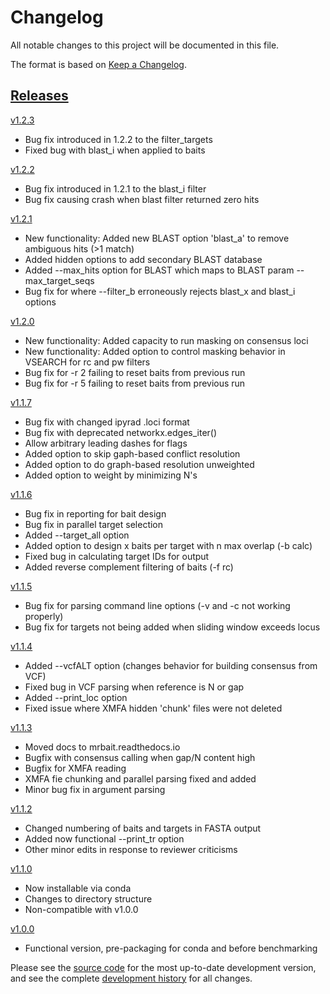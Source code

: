 # Changelog
All notable changes to this project will be documented in this file.

The format is based on [Keep a Changelog](http://keepachangelog.com/en/1.0.0/).

## [Releases](https://github.com/tkchafin/mrbait/releases)

[v1.2.3](https://github.com/tkchafin/mrbait/releases/tag/v1.2.3)
- Bug fix introduced in 1.2.2 to the filter_targets
- Fixed bug with blast_i when applied to baits 

[v1.2.2](https://github.com/tkchafin/mrbait/releases/tag/v1.2.2)
- Bug fix introduced in 1.2.1 to the blast_i filter
- Bug fix causing crash when blast filter returned zero hits

[v1.2.1](https://github.com/tkchafin/mrbait/releases/tag/v1.2.1)
- New functionality: Added new BLAST option 'blast_a' to remove ambiguous hits (>1 match)
- Added hidden options to add secondary BLAST database
- Added --max_hits option for BLAST which maps to BLAST param --max_target_seqs
- Bug fix for where --filter_b erroneously rejects blast_x and blast_i options

[v1.2.0](https://github.com/tkchafin/mrbait/releases/tag/v1.2.0)
- New functionality: Added capacity to run masking on consensus loci
- New functionality: Added option to control masking behavior in VSEARCH for rc and pw filters
- Bug fix for -r 2 failing to reset baits from previous run
- Bug fix for -r 5 failing to reset baits from previous run

[v1.1.7](https://github.com/tkchafin/mrbait/releases/tag/v1.1.7)
- Bug fix with changed ipyrad .loci format
- Bug fix with deprecated networkx.edges_iter()
- Allow arbitrary leading dashes for flags
- Added option to skip gaph-based conflict resolution
- Added option to do graph-based resolution unweighted
- Added option to weight by minimizing N's

[v1.1.6](https://github.com/tkchafin/mrbait/releases/tag/v1.1.6)
- Bug fix in reporting for bait design
- Bug fix in parallel target selection
- Added --target_all option
- Added option to design x baits per target with n max overlap (-b calc)
- Fixed bug in calculating target IDs for output
- Added reverse complement filtering of baits (-f rc)

[v1.1.5](https://github.com/tkchafin/mrbait/releases/tag/v1.1.5)
- Bug fix for parsing command line options (-v and -c not working properly)
- Bug fix for targets not being added when sliding window exceeds locus

[v1.1.4](https://github.com/tkchafin/mrbait/releases/tag/v1.1.4)
- Added --vcfALT option (changes behavior for building consensus from VCF)
- Fixed bug in VCF parsing when reference is N or gap
- Added --print_loc option
- Fixed issue where XMFA hidden 'chunk' files were not deleted

[v1.1.3](https://github.com/tkchafin/mrbait/releases/tag/v1.1.3)
- Moved docs to mrbait.readthedocs.io
- Bugfix with consensus calling when gap/N content high
- Bugfix for XMFA reading
- XMFA fie chunking and parallel parsing fixed and added
- Minor bug fix in argument parsing

[v1.1.2](https://github.com/tkchafin/mrbait/releases/tag/v1.1.2)
- Changed numbering of baits and targets in FASTA output
- Added now functional --print_tr option
- Other minor edits in response to reviewer criticisms

[v1.1.0](https://github.com/tkchafin/mrbait/releases/tag/v1.1.0)
- Now installable via conda
- Changes to directory structure
- Non-compatible with v1.0.0

[v1.0.0](https://github.com/tkchafin/mrbait/releases/tag/v1.0.0)
- Functional version, pre-packaging for conda and before benchmarking

Please see the [source code](https://github.com/tkchafin/mrbait) for the most up-to-date development version, and see the complete [development history](https://github.com/tkchafin/mrbait/commits/master) for all changes.
